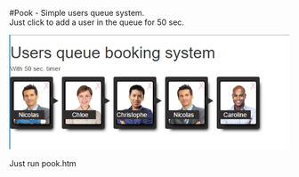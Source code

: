 #Pook - Simple users queue system.  
Just click to add a user in the queue for 50 sec.

![pook](doc/pook01.png)

Just run pook.htm
